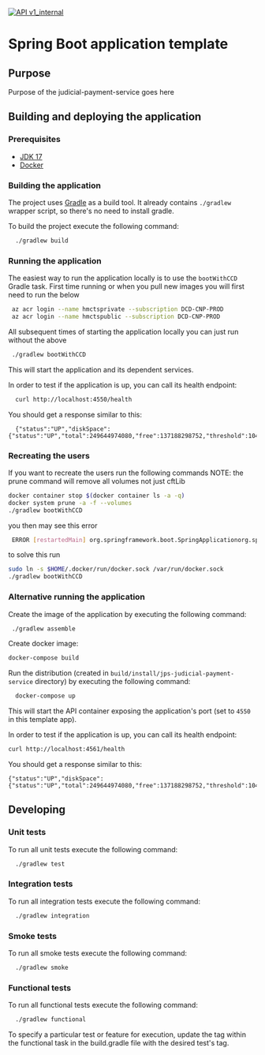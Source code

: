 [![API v1_internal](https://img.shields.io/badge/API%20Docs-e140ad.svg)](https://hmcts.github.io/cnp-api-docs/swagger.html?url=https://hmcts.github.io/cnp-api-docs/specs/jps-judicial-payment-service.json)

# Spring Boot application template

## Purpose

Purpose of the judicial-payment-service goes here

## Building and deploying the application

### Prerequisites

- [JDK 17](https://java.com)
- [Docker](https://www.docker.com)

### Building the application

The project uses [Gradle](https://gradle.org) as a build tool. It already contains
`./gradlew` wrapper script, so there's no need to install gradle.

To build the project execute the following command:

```bash
  ./gradlew build
```

### Running the application

The easiest way to run the application locally is to use the `bootWithCCD` Gradle task.
First time running or when you pull new images you will first need to run the below
```bash
 az acr login --name hmctsprivate --subscription DCD-CNP-PROD
 az acr login --name hmctspublic --subscription DCD-CNP-PROD
```
All subsequent times of starting the application locally you can just run without the above
```bash
 ./gradlew bootWithCCD
```

This will start the application and its dependent services.

In order to test if the application is up, you can call its health endpoint:

```bash
  curl http://localhost:4550/health
```

You should get a response similar to this:

```
  {"status":"UP","diskSpace":{"status":"UP","total":249644974080,"free":137188298752,"threshold":10485760}}
```


### Recreating the users
If you want to recreate the users run the following commands
NOTE: the prune command will remove all volumes not just cftLib
```bash
docker container stop $(docker container ls -a -q)
docker system prune -a -f --volumes
./gradlew bootWithCCD
```
you then may see this error
```bash
 ERROR [restartedMain] org.springframework.boot.SpringApplicationorg.springframework.beans.factory.BeanCreationException: Error creating bean with name 'cftLibConfig': Invocation of init method failed; nested exception is java.lang.IllegalStateException: Could not find a valid Docker environment. Please see logs and check configuration
 ```
 to solve this run
```bash
sudo ln -s $HOME/.docker/run/docker.sock /var/run/docker.sock
./gradlew bootWithCCD
```

### Alternative running the application

Create the image of the application by executing the following command:

```bash
 ./gradlew assemble
```

Create docker image:

```bash
docker-compose build
```

Run the distribution (created in `build/install/jps-judicial-payment-service` directory)
by executing the following command:

```bash
  docker-compose up
```

This will start the API container exposing the application's port
(set to `4550` in this template app).

In order to test if the application is up, you can call its health endpoint:

```bash
curl http://localhost:4561/health
```

You should get a response similar to this:

```
{"status":"UP","diskSpace":{"status":"UP","total":249644974080,"free":137188298752,"threshold":10485760}}
```


## Developing

### Unit tests
To run all unit tests execute the following command:
```bash
  ./gradlew test
```
### Integration tests
To run all integration tests execute the following command:
```bash
  ./gradlew integration
```

### Smoke tests
To run all smoke tests execute the following command:
```bash
  ./gradlew smoke
```

### Functional tests
To run all functional tests execute the following command:
```bash
  ./gradlew functional
```
To specify a particular test or feature for execution, update the tag within the functional task in the build.gradle file with the desired test's tag.
